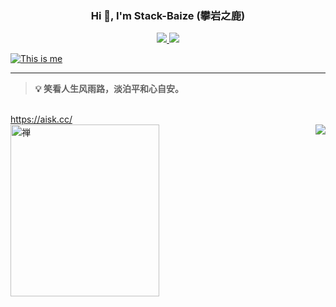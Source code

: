 <h3 align="center">Hi 👋, I'm Stack-Baize (攀岩之鹿) </h3>
<p align="center">
  <a title="Github Total Stars" target="_blank" href="https://github.com/Stack-Baize">
    <img src="https://img.shields.io/github/stars/blinkfox.svg?logo=star&label=Total%20Stars&color=success" />
  </a>
  <a title="Github Followers" target="_blank" href="https://github.com/Stack-Baize">
    <img src="https://img.shields.io/badge/dynamic/json?label=GitHub&suffix=%20followers&query=%24.data.totalSubs&url=https%3A%2F%2Fapi.spencerwoo.com%2Fsubstats%2F%3Fsource%3Dgithub%26queryKey%3Dblinkfox&color=blue&logo=github&longCache=true" />
  </a>
  
</p>

[![This is me](https://readme-typing-svg.herokuapp.com?size=23&color=15485F&center=true&vCenter=true&width=1400&lines=%F0%9F%92%A1+%E7%8E%B0%E5%AE%9E%E7%9A%84%E6%8A%BD%E8%B1%A1%E6%98%AF%E8%AF%AD%E8%A8%80%EF%BC%8C%E8%AF%AD%E8%A8%80%E7%9A%84%E6%8A%BD%E8%B1%A1%E6%98%AF%E7%A8%8B%E5%BA%8F%EF%BC%8C%E7%A8%8B%E5%BA%8F%E7%9A%84%E6%8A%BD%E8%B1%A1%E6%98%AF%E6%95%B0%E7%90%86%E9%80%BB%E8%BE%91%EF%BC%8C%E6%95%B0%E7%90%86%E9%80%BB%E8%BE%91%E7%9A%84%E6%8A%BD%E8%B1%A1%E6%98%AF%E8%B6%85%E8%B6%8A%E8%AE%A4%E7%9F%A5%E7%9A%84%E7%9C%9F%E7%90%86%E3%80%82)](https://git.io/typing-svg)
    
---

> **💡 笑看人生风雨路，淡泊平和心自安。**
<br />
<a title="My Blog Site" target="_blank" href="https://aisk.cc/">https://aisk.cc/</a>
<br />
<img align="left" src="https://github.com/Stack-Baize/Stack-Baize/blob/main/zen-logo.png" alt="禅" width="238px" height="275px" />
<img align="right" src="https://github-readme-stats.vercel.app/api?username=Stack-Baize&show_icons=true&icon_color=CE1D2D&text_color=718096&bg_color=ffffff&hide_title=true" />


